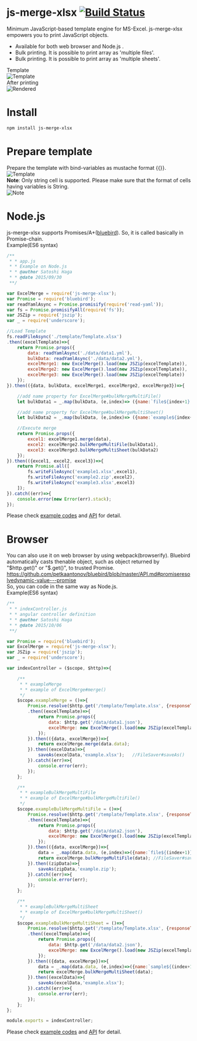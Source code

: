 # js-merge-xlsx  [![Build Status](https://travis-ci.org/hagasatoshi/js-merge-xlsx.svg?branch=master)](https://travis-ci.org/hagasatoshi/js-merge-xlsx)
Minimum JavaScript-based template engine for MS-Excel. js-merge-xlsx empowers you to print JavaScript objects.

- Available for both web browser and Node.js .
- Bulk printing. It is possible to print array as 'multiple files'. 
- Bulk printing. It is possible to print array as 'multiple sheets'. 

Template  
![Template](https://raw.githubusercontent.com/hagasatoshi/js-merge-xlsx/master/image/before2.png)  
After printing  
![Rendered](https://raw.githubusercontent.com/hagasatoshi/js-merge-xlsx/master/image/after.png)  

# Install
```bash
npm install js-merge-xlsx
```

# Prepare template  
Prepare the template with bind-variables as mustache format {{}}.
![Template](https://raw.githubusercontent.com/hagasatoshi/js-merge-xlsx/master/image/before2.png)  
**Note**: Only string cell is supported. Please make sure that the format of cells having variables is String.  
![Note](https://raw.githubusercontent.com/hagasatoshi/js-merge-xlsx/master/image/cell_format.png)

# Node.js  
js-merge-xlsx supports Promises/A+([bluebird](https://github.com/petkaantonov/bluebird)). So, it is called basically in Promise-chain.  
Example(ES6 syntax)  
```JavaScript
/**
 * * app.js
 * * Example on Node.js
 * * @author Satoshi Haga
 * * @date 2015/09/30
 **/

var ExcelMerge = require('js-merge-xlsx');
var Promise = require('bluebird');
var readYamlAsync = Promise.promisify(require('read-yaml'));
var fs = Promise.promisifyAll(require('fs'));
var JSZip = require('jszip');
var _ = require('underscore');

//Load Template
fs.readFileAsync('./template/Template.xlsx')
.then((excelTemplate)=>{
    return Promise.props({
        data: readYamlAsync('./data/data1.yml'),
        bulkData: readYamlAsync('./data/data2.yml'),
        excelMerge1: new ExcelMerge().load(new JSZip(excelTemplate)),
        excelMerge2: new ExcelMerge().load(new JSZip(excelTemplate)),
        excelMerge3: new ExcelMerge().load(new JSZip(excelTemplate))
    });
}).then(({data, bulkData, excelMerge1, excelMerge2, excelMerge3})=>{

    //add name property for ExcelMerge#bulkMergeMultiFile()
    let bulkData1 = _.map(bulkData, (e,index)=> ({name:`file${index+1}.xlsx`, data:e}));

    //add name property for ExcelMerge#bulkMergeMultiSheet()
    let bulkData2 = _.map(bulkData, (e,index)=> ({name:`example${index+1}`, data:e}));

    //Execute merge
    return Promise.props({
        excel1: excelMerge1.merge(data),
        excel2: excelMerge2.bulkMergeMultiFile(bulkData1),
        excel3: excelMerge3.bulkMergeMultiSheet(bulkData2)
    });
}).then(({excel1, excel2, excel3})=>{
    return Promise.all([
        fs.writeFileAsync('example1.xlsx',excel1),
        fs.writeFileAsync('example2.zip',excel2),
        fs.writeFileAsync('example3.xlsx',excel3)
    ]);
}).catch((err)=>{
    console.error(new Error(err).stack);
});
```

Please check [example codes](https://github.com/hagasatoshi/js-merge-xlsx/tree/master/example/1_node) and [API](https://github.com/hagasatoshi/js-merge-xlsx/blob/master/API.md) for detail.

# Browser  
You can also use it on web browser by using webpack(browserify). 
Bluebird automatically casts thenable object, such as object returned by "$http.get()" or "$.get()", to trusted Promise. https://github.com/petkaantonov/bluebird/blob/master/API.md#promiseresolvedynamic-value---promise  
So, you can code in the same way as Node.js.    
Example(ES6 syntax)  
```JavaScript
/**
 * * indexController.js
 * * angular controller definition
 * * @author Satoshi Haga
 * * @date 2015/10/06
 **/

var Promise = require('bluebird');
var ExcelMerge = require('js-merge-xlsx');
var JSZip = require('jszip');
var _ = require('underscore');

var indexController = ($scope, $http)=>{

    /**
     * * exampleMerge
     * * example of ExcelMerge#merge()
     */
    $scope.exampleMerge = ()=>{
        Promise.resolve($http.get('/template/Template.xlsx', {responseType: "arraybuffer"}))
        .then((excelTemplate)=>{
            return Promise.props({
                data: $http.get('/data/data1.json'),
                excelMerge: new ExcelMerge().load(new JSZip(excelTemplate.data))
            });
        }).then(({data, excelMerge})=>{
            return excelMerge.merge(data.data);
        }).then((excelData)=>{
            saveAs(excelData,'example.xlsx');   //FileSaver#saveAs()
        }).catch((err)=>{
            console.error(err);
        });
    };

    /**
     * * exampleBulkMergeMultiFile
     * * example of ExcelMerge#bulkMergeMultiFile()
     */
    $scope.exampleBulkMergeMultiFile = ()=>{
        Promise.resolve($http.get('/template/Template.xlsx', {responseType: "arraybuffer"}))
        .then((excelTemplate)=>{
            return Promise.props({
                data: $http.get('/data/data2.json'),
                excelMerge: new ExcelMerge().load(new JSZip(excelTemplate.data))
            });
        }).then(({data, excelMerge})=>{
            data = _.map(data.data, (e,index)=>({name:`file${(index+1)}.xlsx`, data:e}));
            return excelMerge.bulkMergeMultiFile(data); //FileSaver#saveAs()
        }).then((zipData)=>{
            saveAs(zipData,'example.zip');
        }).catch((err)=>{
            console.error(err);
        });
    };

    /**
     * * exampleBulkMergeMultiSheet
     * * example of ExcelMerge#bulkMergeMultiSheet()
     */
    $scope.exampleBulkMergeMultiSheet = ()=>{
        Promise.resolve($http.get('/template/Template.xlsx', {responseType: "arraybuffer"}))
        .then((excelTemplate)=>{
            return Promise.props({
                data: $http.get('/data/data2.json'),
                excelMerge: new ExcelMerge().load(new JSZip(excelTemplate.data))
            });
        }).then(({data, excelMerge})=>{
            data = _.map(data.data, (e,index)=>({name:`sample${(index+1)}`, data:e}));
            return excelMerge.bulkMergeMultiSheet(data);
        }).then((excelData)=>{
            saveAs(excelData,'example.xlsx');
        }).catch((err)=>{
            console.error(err);
        });
    };
};

module.exports = indexController;
```

Please check [example codes](https://github.com/hagasatoshi/js-merge-xlsx/tree/master/example/2_express) and [API](https://github.com/hagasatoshi/js-merge-xlsx/blob/master/API.md) for detail.
